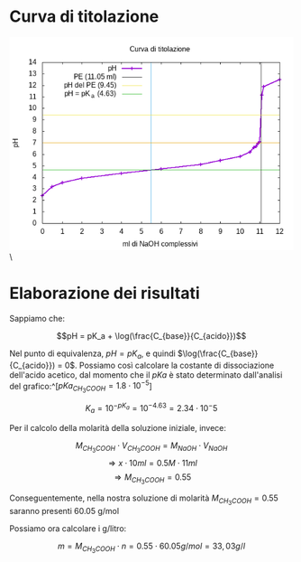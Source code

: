<!---
Calcolare:
    - Punto equivalente
    - valore PH e ml NaOH a punto di metà titolazione
    - Molarità di CH~3~COOH
        - grammi/litro di CH~3~COOH
    - Costante di dissociazione dell'acido acetico
-->

# Curva di titolazione

![](ph.png)\ 

# Elaborazione dei risultati

Sappiamo che:

$$pH = pK_a + \log(\frac{C_{base}}{C_{acido}})$$

Nel punto di equivalenza, $pH = pK_a$, e quindi $\log(\frac{C_{base}}{C_{acido}}) = 0$. Possiamo così calcolare la costante di dissociazione dell'acido acetico, dal momento che il $pKa$ è stato determinato dall'analisi del grafico:^[$pKa_{CH_3COOH} = 1.8 \cdot 10^{-5}$]

$$K_a = 10^{-pK_a} = 10^{-4.63} = 2.34 \cdot 10^-5$$

Per il calcolo della molarità della soluzione iniziale, invece:

$$ M_{CH_3COOH} \cdot V_{CH_3COOH} = M_{NaOH} \cdot V_{NaOH} $$
$$ \Rightarrow x \cdot 10ml = 0.5M \cdot 11ml $$
$$ \Rightarrow M_{CH_3COOH} = 0.55 $$

Conseguentemente,  nella nostra soluzione di molarità $M_{CH_3COOH} = 0.55$ saranno presenti 60.05 g/mol

Possiamo ora calcolare i g/litro:

$$ m = M_{CH_3COOH} \cdot n = 0.55 \cdot 60.05 g/mol = 33,03 g/l $$
